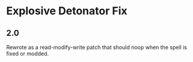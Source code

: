 # Explosive Detonator Fix

## 2.0

Rewrote as a read-modify-write patch that should noop when the spell is fixed or modded.
